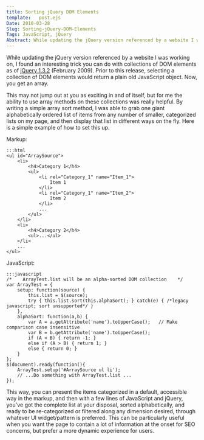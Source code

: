 ```yaml
---
title: Sorting jQuery DOM Elements
template:   post.ejs
Date: 2010-03-28
Slug: Sorting-jQuery-DOM-Elements
Tags: JavaScript, jQuery
Abstract: While updating the jQuery version referenced by a website I was working on, I found an interesting trick you can do with collections of DOM elements as of jQuery 1.3.2 (February 2009). Prior to this release, selecting a collection of DOM elements would return a plain old JavaScript object. Now, you get an array.
---
```



While updating the jQuery version referenced by a website I was working
on, I found an interesting trick you can do with collections of DOM
elements as of [jQuery
1.3.2](http://blog.jquery.com/2009/02/20/jquery-132-released/) (February
2009). Prior to this release, selecting a collection of DOM elements
would return a plain old JavaScript object. Now, you get an array.

This may not jump out at you as exciting in and of itself, but for me
the ability to use array methods on these collections was really
helpful. By writing a simple array sort method, I was able to grab one
giant alphabetically ordered list of items from any number of smaller,
categorized lists on my page, and then display that list in different
ways on the fly. Here is a simple example of how to set this up.

Markup:

	:::html
    <ul id="ArraySource">
        <li>
            <h4>Category 1</h4>
            <ul>
                <li rel="Category_1" name="Item_1">
                    Item 1
                </li>
                <li rel="Category_1" name="Item_2">
                    Item 2
                </li>
                ...
            </ul>
        </li>
        <li>
            <h4>Category 2</h4>
            <ul>...</ul>
        </li>
        ...
    </ul>

JavaScript:

	:::javascript
	/*    ArrayTest.list will be an alpha-sorted DOM collection    */
	var ArrayTest = {
		setup: function(source) {
			this.list = $(source);
			try { this.list.sort(this.alphaSort); } catch(e) { /*legacy javascript; sort unsupported*/ }
		},
		alphaSort: function(a,b) {
			var A = a.getAttribute('name').toUpperCase();	// Make comparison case insensitive
			var B = b.getAttribute('name').toUpperCase();
			if (A < B) { return -1; }
			else if (A > B) { return 1; }
			else { return 0; }
		}
	};
	$(document).ready(function(){
		ArrayTest.setup('#ArraySource ul li');
		// ...Do something with ArrayTest.list ...
	});

This way, you can present the items categorized in a default, accessible
way in the markup, and then with a few lines of JavaScript and jQuery,
you've got the complete list at your disposal, sorted alphabetically,
and ready to be re-categorized or filtered along any dimension desired,
through whatever UI widget/pattern is preferred. This can be
particularly useful when you want the page to contain a lot of
information at the onset for SEO concerns, but prefer a more dynamic
experience for users.
